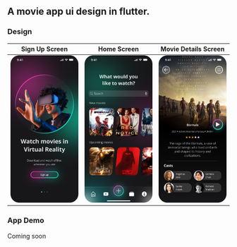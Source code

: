## A movie app ui design in flutter.

### Design

Sign Up Screen    |Home Screen    | Movie Details Screen
:-------------------------:|:-------------------------:|:-----------------:
![](https://raw.githubusercontent.com/sushmoyr/movie_app_ui/master/res/screenshots/Welcome.png)  |  ![](https://raw.githubusercontent.com/sushmoyr/movie_app_ui/master/res/screenshots/Home.png)  |  ![](https://raw.githubusercontent.com/sushmoyr/movie_app_ui/master/res/screenshots/Details.png)

### App Demo

Coming soon
